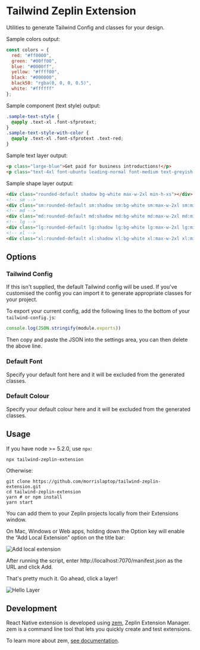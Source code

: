 # Tailwind Zeplin Extension

Utilities to generate Tailwind Config and classes for your design.

Sample colors output:
```js
const colors = {
  red: "#ff0000",
  green: "#00ff00",
  blue: "#0000ff",
  yellow: "#ffff00",
  black: "#000000",
  black50: "rgba(0, 0, 0, 0.5)",
  white: "#ffffff"
};
```

Sample component (text style) output:
```css
.sample-text-style {
  @apply .text-xl .font-sfprotext;
}
.sample-text-style-with-color {
  @apply .text-xl .font-sfprotext .text-red;
}
```

Sample text layer output:

```html
<p class="large-blue">Get paid for business introductions!</p>
<p class="text-4xl font-ubuntu leading-normal font-medium text-greyish-brown">Receive loads of high-level business introductions to new clients, investors and job candidates!</p>
```

Sample shape layer output:

```html
<div class="rounded-default shadow bg-white max-w-2xl min-h-xs"></div>
<!-- sm -->
<div class="sm:rounded-default sm:shadow sm:bg-white sm:max-w-2xl sm:min-h-xs"></div>
<!-- md -->
<div class="md:rounded-default md:shadow md:bg-white md:max-w-2xl md:min-h-xs"></div>
<!-- lg -->
<div class="lg:rounded-default lg:shadow lg:bg-white lg:max-w-2xl lg:min-h-xs"></div>
<!-- xl -->
<div class="xl:rounded-default xl:shadow xl:bg-white xl:max-w-2xl xl:min-h-xs"></div>
```

## Options

### Tailwind Config

If this isn't supplied, the default Tailwind config will be used. If you've customised the config you can import it to generate appropriate classes for your project. 

To export your current config, add the following lines to the bottom of your `tailwind-config.js`:

```js
console.log(JSON.stringify(module.exports))
```

Then copy and paste the JSON into the settings area, you can then delete the above line.

### Default Font

Specify your default font here and it will be excluded from the generated classes. 

### Default Colour

Specify your default colour here and it will be excluded from the generated classes.

## Usage

If you have node >= 5.2.0, use `npx`:

    npx tailwind-zeplin-extension

Otherwise:

    git clone https://github.com/morrislaptop/tailwind-zeplin-extension.git
    cd tailwind-zeplin-extension
    yarn # or npm install
    yarn start

You can add them to your Zeplin projects locally from their Extensions window.

On Mac, Windows or Web apps, holding down the Option key will enable the “Add Local Extension” option on the title bar:

![Add local extension](https://github.com/zeplin/zeplin-extension-documentation/blob/master/img/addLocalExtension.png)

After running the script, enter http://localhost:7070/manifest.json as the URL and click Add.

That's pretty much it. Go ahead, click a layer!

![Hello Layer](https://raw.githubusercontent.com/zeplin/zeplin-extension-documentation/master/img/codeSnippet.png)

## Development

React Native extension is developed using [zem](https://github.com/zeplin/zem), Zeplin Extension Manager. zem is a command line tool that lets you quickly create and test extensions.

To learn more about zem, [see documentation](https://github.com/zeplin/zem).